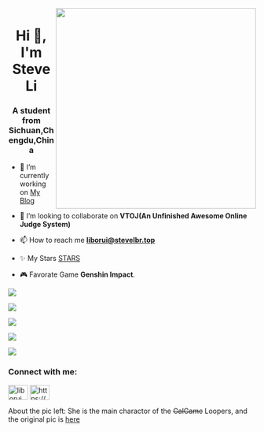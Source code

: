 <img align='right' src='https://cdn.stevelbr.top/usr/uploads/imgs202110220821844.png' width='407px'>

<h1 align="center">Hi 👋, I'm Steve Li</h1>
<h3 align="center">A student from Sichuan,Chengdu,China</h3>

- 🔭 I’m currently working on [My Blog](https://blog.stevelbr.top)

- 👯 I’m looking to collaborate on **VTOJ(An Unfinished Awesome Online Judge System)**

- 📫 How to reach me **liborui@stevelbr.top**

- ✨ My Stars [STARS](https://github.com/lbr77/lbr77/blob/master/AWESOME-STARS.md)

- 🎮 Favorate Game **Genshin Impact**.

![](https://genshin-card.getloli.com/30/273618005.png)

![](https://github-readme-stats.vercel.app/api?username=lbr77&count_private=true&show_icons=true&theme=buefy)

![](https://github-readme-stats.vercel.app/api/top-langs/?username=lbr77&layout=compact&theme=buefy)

![](https://activity-graph.herokuapp.com/graph?username=lbr77&bg_color=ffffff&color=70bcff&line=6b9fff&point=0136f4&area=true&hide_border=true)

![](https://cdn.jsdelivr.net/gh/lbr77/netease-music-card@main/card.svg)
<h3 align="left">Connect with me:</h3>
<p align="left">
<a href="https://codeforces.com/profile/liborui" target="blank"><img align="center" src="https://cdn.jsdelivr.net/npm/simple-icons@3.0.1/icons/codeforces.svg" alt="liborui" height="30" width="40" /></a>
<a href="https://blog.stevelbr.top/feed/" target="blank"><img align="center" src="https://raw.githubusercontent.com/rahuldkjain/github-profile-readme-generator/master/src/images/icons/Social/rss.svg" alt="https://blog.stevelbr.top/feed/" height="30" width="40" /></a>
</p>

About the pic left: She is the main charactor of the ~~GalGame~~ Loopers, and the original pic is  [here](https://zh.moegirl.org.cn/%E8%97%A4%E5%B7%9D%E7%BE%8E%E4%BA%9A#/media/File:LOOPERS_Mia.png) 
